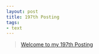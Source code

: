```yaml
---
layout: post
title: 197th Posting
tags: 
- text
---
```


> [Welcome to my 197th Posting](https://janghan-kor.tistory.com/913)

